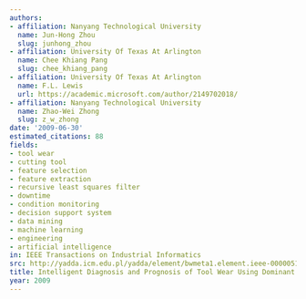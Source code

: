 ```yaml
---
authors:
- affiliation: Nanyang Technological University
  name: Jun-Hong Zhou
  slug: junhong_zhou
- affiliation: University Of Texas At Arlington
  name: Chee Khiang Pang
  slug: chee_khiang_pang
- affiliation: University Of Texas At Arlington
  name: F.L. Lewis
  url: https://academic.microsoft.com/author/2149702018/
- affiliation: Nanyang Technological University
  name: Zhao-Wei Zhong
  slug: z_w_zhong
date: '2009-06-30'
estimated_citations: 88
fields:
- tool wear
- cutting tool
- feature selection
- feature extraction
- recursive least squares filter
- downtime
- condition monitoring
- decision support system
- data mining
- machine learning
- engineering
- artificial intelligence
in: IEEE Transactions on Industrial Informatics
src: http://yadda.icm.edu.pl/yadda/element/bwmeta1.element.ieee-000005153131
title: Intelligent Diagnosis and Prognosis of Tool Wear Using Dominant Feature Identification
year: 2009
---
```

